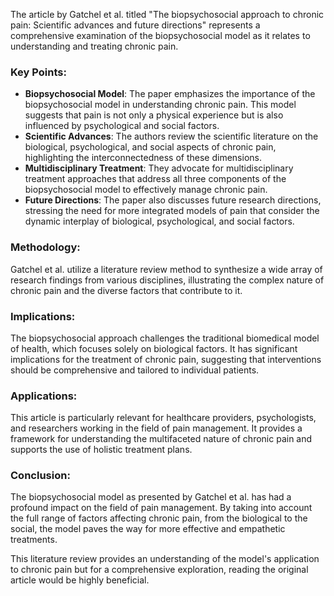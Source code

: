 The article by Gatchel et al. titled "The biopsychosocial approach to chronic pain: Scientific advances and future directions" represents a comprehensive examination of the biopsychosocial model as it relates to understanding and treating chronic pain.

### Key Points:
- **Biopsychosocial Model**: The paper emphasizes the importance of the biopsychosocial model in understanding chronic pain. This model suggests that pain is not only a physical experience but is also influenced by psychological and social factors.
- **Scientific Advances**: The authors review the scientific literature on the biological, psychological, and social aspects of chronic pain, highlighting the interconnectedness of these dimensions.
- **Multidisciplinary Treatment**: They advocate for multidisciplinary treatment approaches that address all three components of the biopsychosocial model to effectively manage chronic pain.
- **Future Directions**: The paper also discusses future research directions, stressing the need for more integrated models of pain that consider the dynamic interplay of biological, psychological, and social factors.

### Methodology:
Gatchel et al. utilize a literature review method to synthesize a wide array of research findings from various disciplines, illustrating the complex nature of chronic pain and the diverse factors that contribute to it.

### Implications:
The biopsychosocial approach challenges the traditional biomedical model of health, which focuses solely on biological factors. It has significant implications for the treatment of chronic pain, suggesting that interventions should be comprehensive and tailored to individual patients.

### Applications:
This article is particularly relevant for healthcare providers, psychologists, and researchers working in the field of pain management. It provides a framework for understanding the multifaceted nature of chronic pain and supports the use of holistic treatment plans.

### Conclusion:
The biopsychosocial model as presented by Gatchel et al. has had a profound impact on the field of pain management. By taking into account the full range of factors affecting chronic pain, from the biological to the social, the model paves the way for more effective and empathetic treatments.

This literature review provides an understanding of the model's application to chronic pain but for a comprehensive exploration, reading the original article would be highly beneficial.